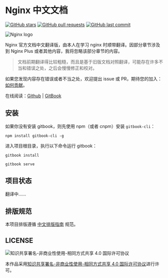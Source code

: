 # Nginx 中文文档

[![GitHub stars](https://img.shields.io/github/stars/DocsHome/nginx-docs.svg?style=social&label=Stars)](https://github.com/DocsHome/nginx-docs) [![GitHub pull requests](https://img.shields.io/github/issues-pr/DocsHome/nginx-docs.svg)](https://github.com/DocsHome/nginx-docs) [![GitHub last commit](https://img.shields.io/github/last-commit/DocsHome/nginx-docs.svg)](https://github.com/DocsHome/nginx-docs)

![Nginx logo](https://nginx.org/nginx.png)

Nginx 官方文档中文翻译版，由本人在学习 nginx 时顺带翻译。因部分章节涉及到 Nginx Plus 或者其他内容，我将忽略该部分章节的内容。

> 文档前期翻译得比较粗糙，而且是基于旧版文档对照翻译，可能存在许多不当和错误之处，之后会慢慢修正和校对。

如果您发现内容存在错误或者不当之处，欢迎提出 issue 或 PR，期待您的加入：[如何贡献](CONTRIBUTING.md)。

在线阅读：[Github](https://github.com/DocsHome/nginx-docs/blob/master/SUMMARY.md) | [GitBook](https://www.gitbook.com/book/docshome/nginx-docs/details)

## 安装

如果你没有安装 gitbook，则先使用 npm（或者 cnpm）安装 `gitbook-cli`：

```shell
npm install gitbook-cli -g
```

进入项目根目录，执行以下命令运行 gitbook：

```shell
gitbook install
```

```shell
gitbook serve
```

## 项目状态

翻译中……

## 排版规范

本项目排版遵循 [中文排版指南](https://github.com/mzlogin/chinese-copywriting-guidelines) 规范。

## LICENSE

![知识共享署名-非商业性使用-相同方式共享 4.0 国际许可协议](https://i.creativecommons.org/l/by-nc-sa/4.0/88x31.png)

本作品采用[知识共享署名-非商业性使用-相同方式共享 4.0 国际许可协议](http://creativecommons.org/licenses/by-nc-sa/4.0/)进行许可。
